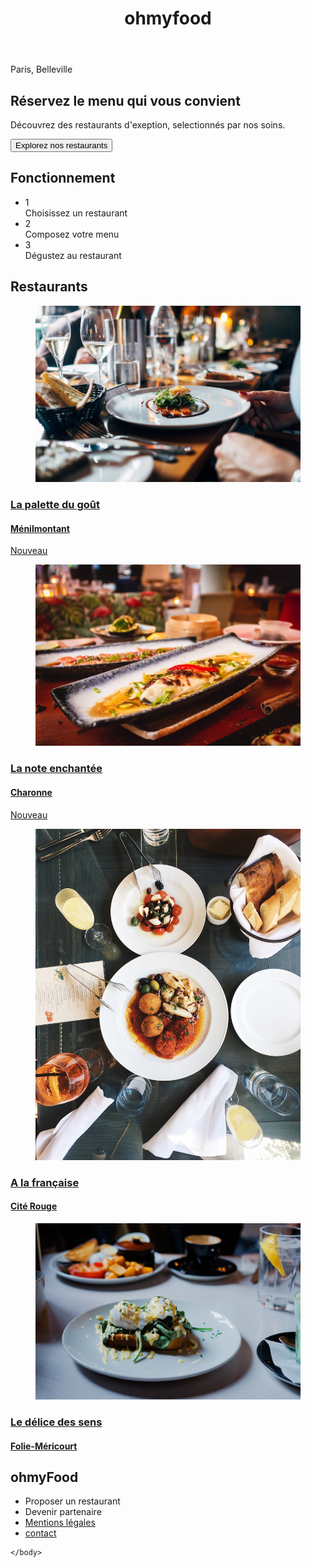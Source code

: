<!DOCTYPE html >
<html lang="fr">
	<head>		
		<meta charset="utf-8">
		<link rel="stylesheet" type="text/css" href="./css/style.css">
		<link href="http://fr.allfont.net/allfont.css?fonts=montserrat" rel="stylesheet" type="text/css" />
		<meta name="viewport" content="width=device-width, initial-scale=1">
		<script src="https://kit.fontawesome.com/ea2e75a39e.js" crossorigin="anonymous"></script>
		<title>Oh my Food</title>
    </head>
    <body>
    	<header>
    		<h1>ohmyfood</h1>
        </header>
        <section class=localisation>
            <div class=curent_loc><i class="fas fa-map-marker-alt"></i>Paris, Belleville</div>
            <h2>Réservez le menu qui vous convient</h2>
            <p>Découvrez des restaurants d'exeption, selectionnés par nos soins.</p>
            <button class="button--explorer">Explorez nos restaurants</button>
        </section>
        <section class="fonctionnement">
            <h2>Fonctionnement</h2>
            <ul>
                <li><div class="fonctionnement__dot">1</div><i class="fas fa-mobile-alt"></i><div class="fonctionnement__step">Choisissez un restaurant</div></li>
                <li><div class="fonctionnement__dot">2</div><i class="fas fa-list-ul"></i><div class="fonctionnement__step">Composez votre menu</div></li>
                <li><div class="fonctionnement__dot">3</div><i class="fas fa-store"></i><div class="fonctionnement__step">Dégustez au restaurant</div></li>
            </ul>
		</section>
		<div class="spin"></div>
    	<section class="restaurants">
            <h2>Restaurants</h2>
    		<a href="lapalettedugout.html" class="restaurant">
    			<article class="restaurant">
					<figure class="restaurant__picture">
						<img src="src/images/restaurants/jay-wennington-N_Y88TWmGwA-unsplash.jpg" alt="Menu Palette du Gout" class="restaurant__picture-img"/>
					</figure>
					<h3 class="restaurant__name">La palette du goût</h3>
					<div class="logowrapper"><i class="far fa-heart"></i></div>
					<div class="logowrapper--hover"><i class="fas fa-heart"></i></div>
					<h4 class="restaurant__localisation">Ménilmontant</h4>
					<div class="greenbox">Nouveau</div>
                </article>
    		</a> <!-- La note enchantée -->
    		<a href="lanoteenchantee.html" class="restaurant">
				<article class="restaurant">
					<figure class="restaurant__picture">
						<img src="src/images/restaurants/louis-hansel-shotsoflouis-qNBGVyOCY8Q-unsplash.jpg" alt="Menu Note enchantée" class="restaurant__picture-img"/>
					</figure>
					<h3 class="restaurant__name">La note enchantée</h3>
					<div class="logowrapper"><i class="far fa-heart"></i></div>
					<div class="logowrapper--hover"><i class="fas fa-heart"></i></div>
					<h4 class="restaurant__localisation">Charonne</h4>
					<div class="greenbox">Nouveau</div>
				</article>
    		</a> <!-- Le chic à la française -->
    		<a href="alafrancaise.html" class="restaurant ">
    			<article class="restaurant">
					<figure class="restaurant__picture">
						<img src="src/images/restaurants/stil-u2Lp8tXIcjw-unsplash.jpg" alt="Menu A la Francaise" class="restaurant__picture-img"/>
					</figure>
					<h3 class="restaurant__name">A la française</h3>
					<div class="logowrapper"><i class="far fa-heart"></i></div>
					<div class="logowrapper--hover"><i class="fas fa-heart"></i></div>
					<h4 class="restaurant__localisation">Cité Rouge</h4>
				</article>	
			</a> <!-- Le délice des papilles -->
    		<a href="ledelicedessens.html" class="restaurant ">
    			<article class="restaurant">
					<figure class="restaurant__picture">
						<img src="src/images/restaurants/toa-heftiba-DQKerTsQwi0-unsplash.jpg" alt="Menu Délice des papilles" class="restaurant__picture-img"/>
					</figure>
					<h3 class="restaurant__name">Le délice des sens</h3>
					<div class="logowrapper"><i class="far fa-heart"></i></div>
					<div class="logowrapper--hover"><i class="fas fa-heart"></i></div>
					<h4 class="restaurant__localisation">Folie-Méricourt</h4>
				</article>
    		</a> 
    	</section>
    	<footer>
			<h2>ohmyFood</h2>
    		<ul>
                <li><i class="fas fa-utensils"></i>Proposer un restaurant</li>
                <li><i class="fas fa-handshake"></i>Devenir partenaire</li>
				<li><a href="#" target="_blank">Mentions légales</a></li>
                <li><a href="mailto:yohan_raza@yahoo.fr">contact</a></li>
			</ul>
    	</footer>	

    </body>


</html>